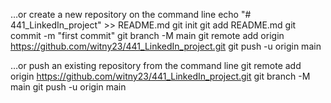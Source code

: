 …or create a new repository on the command line
echo "# 441_LinkedIn_project" >> README.md
git init
git add README.md
git commit -m "first commit"
git branch -M main
git remote add origin https://github.com/witny23/441_LinkedIn_project.git
git push -u origin main


…or push an existing repository from the command line
git remote add origin https://github.com/witny23/441_LinkedIn_project.git
git branch -M main
git push -u origin main

